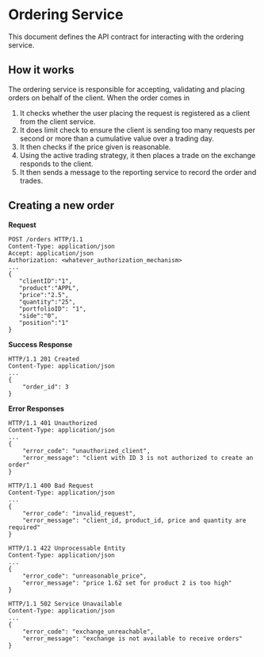# Ordering Service
This document defines the API contract for interacting with the ordering service.

## How it works
The ordering service is responsible for accepting, validating and placing orders on behalf of the client.
When the order comes in
1. It checks whether the user placing the request is registered as a client from the client service.
2. It does limit check to ensure the client is sending too many requests per second or more than a cumulative
   value over a trading day.
3. It then checks if the price given is reasonable.
4. Using the active trading strategy, it then places a trade on the exchange responds to the client.
5. It then sends a message to the reporting service to record the order and trades.

## Creating a new order
**Request**
```
POST /orders HTTP/1.1
Content-Type: application/json
Accept: application/json
Authorization: <whatever_authorization_mechanism>
...
{
   "clientID":"1",
   "product":"APPL",
   "price":"2.5",
   "quantity":"25",
   "portfolioID": "1",
   "side":"0",
   "position":"1"
}
```

**Success Response**
```
HTTP/1.1 201 Created
Content-Type: application/json
...
{
    "order_id": 3
}
```

**Error Responses**
```
HTTP/1.1 401 Unauthorized
Content-Type: application/json
...
{
    "error_code": "unauthorized_client",
    "error_message": "client with ID 3 is not authorized to create an order"
}
```
```
HTTP/1.1 400 Bad Request
Content-Type: application/json
...
{
    "error_code": "invalid_request",
    "error_message": "client_id, product_id, price and quantity are required"
}
```
```
HTTP/1.1 422 Unprocessable Entity
Content-Type: application/json
...
{
    "error_code": "unreasonable_price",
    "error_message": "price 1.62 set for product 2 is too high"
}
```
```
HTTP/1.1 502 Service Unavailable
Content-Type: application/json
...
{
    "error_code": "exchange_unreachable",
    "error_message": "exchange is not available to receive orders"
}
```